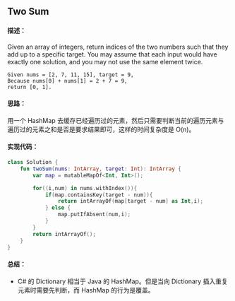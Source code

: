 ## Two Sum

#### 描述： 
Given an array of integers, return indices of the two numbers such that they add up to a specific target.
You may assume that each input would have exactly one solution, and you may not use the same element twice.

```
Given nums = [2, 7, 11, 15], target = 9, 
Because nums[0] + nums[1] = 2 + 7 = 9, 
return [0, 1].
```

#### 思路：

用一个 HashMap 去缓存已经遍历过的元素，然后只需要判断当前的遍历元素与遍历过的元素之和是否是要求结果即可，这样的时间复杂度是 O(n)。

#### 实现代码：
``` kotlin
class Solution {
    fun twoSum(nums: IntArray, target: Int): IntArray {
        var map = mutableMapOf<Int, Int>();

        for((i,num) in nums.withIndex()){
            if(map.containsKey(target - num)){
                return intArrayOf(map[target - num] as Int,i);
            } else {
                map.putIfAbsent(num,i);
            }
        }
        return intArrayOf();
    }
}
```

#### 总结：

- C# 的 Dictionary 相当于 Java 的 HashMap。但是当向 Dictionary 插入重复元素时需要先判断，而 HashMap 的行为是覆盖。



